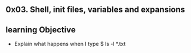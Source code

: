 ## 0x03. Shell, init files, variables and expansions

## learning Objective

* Explain what happens when I type $ ls -l *.txt
